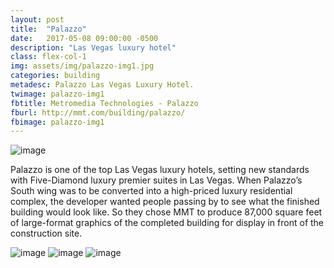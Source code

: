 ```yaml
---
layout: post
title:  "Palazzo"
date:   2017-05-08 09:00:00 -0500
description: "Las Vegas luxury hotel"
class: flex-col-1
img: assets/img/palazzo-img1.jpg
categories: building
metadesc: Palazzo Las Vegas Luxury Hotel.
twimage: palazzo-img1
fbtitle: Metromedia Technologies - Palazzo
fburl: http://mmt.com/building/palazzo/
fbimage: palazzo-img1
---
```

![image](../../assets/img/palazzo-hero.jpg "Palazzo hero")

<span>P</span>alazzo is one of the top Las Vegas luxury hotels, setting new standards with Five-Diamond luxury premier suites in Las Vegas. When Palazzo’s
South wing was to be converted into a high-priced luxury residential complex, the developer wanted people passing by to see what the finished
building would look like. So they chose MMT to produce 87,000 square feet of large-format graphics of the completed building for display in
front of the construction site.

![image](../../assets/img/palazzo-img2.jpg "Palazzo")
![image](../../assets/img/palazzo-img3.jpg "Palazzo")
![image](../../assets/img/palazzo-img4.jpg "Palazzo")
